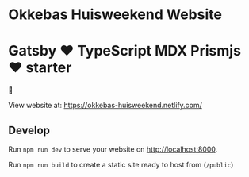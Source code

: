# Okkebas Huisweekend Website

# Gatsby ❤️ TypeScript MDX Prismjs ❤️ starter

:tada:

View website at: <https://okkebas-huisweekend.netlify.com/>

## Develop

Run `npm run dev` to serve your website on <http://localhost:8000>.

Run `npm run build` to create a static site ready to host from (`/public`)
